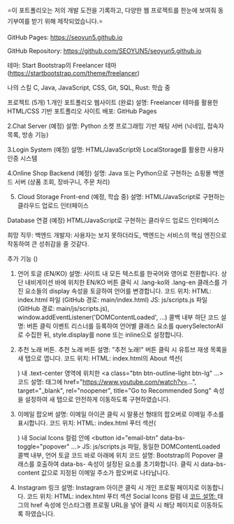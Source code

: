 ⭐이 포트폴리오는 저의 개발 도전을 기록하고, 다양한 웹 프로젝트를 한눈에 보여줘 동기부여를 받기 위해 제작되었습니다.⭐

GitHub Pages: https://seoyun5.github.io

GitHub Repository: https://github.com/SEOYUN5/seoyun5.github.io

테마: Start Bootstrap의 Freelancer 테마 (https://startbootstrap.com/theme/freelancer)

나의 스킬
C, Java, JavaScript, CSS, Git, SQL, Rust: 학습 중

프로젝트 (5개)
1.개인 포트폴리오 웹사이트 (완료)
설명: Freelancer 테마를 활용한 HTML/CSS 기반 포트폴리오 사이트
배포: GitHub Pages

2.Chat Server (예정)
설명: Python 소켓 프로그래밍 기반 채팅 서버 (닉네임, 접속자 목록, 방송 기능)

3.Login System (예정)
설명: HTML/JavaScript와 LocalStorage를 활용한 사용자 인증 시스템

4.Online Shop Backend (예정)
설명: Java 또는 Python으로 구현하는 쇼핑몰 백엔드 서버 (상품 조회, 장바구니, 주문 처리)

5. Cloud Storage Front-end (예정, 학습 중)
설명: HTML/JavaScript로 구현하는 클라우드 업로드 인터페이스

Database 연결 (예정)
HTML/JavaScript로 구현하는 클라우드 업로드 인터페이스

희망 직무: 
백엔드 개발자: 사용자는 보지 못하더라도, 백엔드는 서비스의 핵심 엔진으로 작동하여 큰 성취감을 줄 것같다.

추가 기능 ()
1. 언어 토글 (EN/KO)
설명: 사이트 내 모든 텍스트를 한국어와 영어로 전환합니다. 상단 내비게이션 바에 위치한 EN/KO 버튼 클릭 시 .lang-ko와 .lang-en 클래스를 가진 요소들의 display 속성을 토글하여 언어를 변경합니다.
코드 위치:
HTML: index.html 파일 (GitHub 경로: main/index.html)
JS: js/scripts.js 파일 (GitHub 경로: main/js/scripts.js), window.addEventListener('DOMContentLoaded', ...) 콜백 내부 하단
코드 설명: 버튼 클릭 이벤트 리스너를 등록하여 언어별 클래스 요소를 querySelectorAll로 수집한 뒤, style.display를 none 또는 inline으로 설정합니다.

2. 추천 노래 버튼. 추천 노래 버튼
설명: "추천 노래!" 버튼 클릭 시 유튜브 재생 목록을 새 탭으로 엽니다.
코드 위치:
HTML: index.html의 About 섹션(<section id="about">) 내 .text-center 영역에 위치한 <a class="btn btn-outline-light btn-lg" ...>
코드 설명: <a> 태그에 href="https://www.youtube.com/watch?v=...", target="_blank", rel="noopener", title="Go to Recommended Song" 속성을 설정하여 새 탭으로 안전하게 이동하도록 구현하였습니다.

3. 이메일 팝오버
설명: 이메일 아이콘 클릭 시 말풍선 형태의 팝오버로 이메일 주소를 표시합니다.
코드 위치:
HTML: index.html 푸터 섹션(<footer class="footer text-center">) 내 Social Icons 컬럼 안에 <button id="email-btn" data-bs-toggle="popover" ...>
JS: js/scripts.js 파일, 동일한 DOMContentLoaded 콜백 내부, 언어 토글 코드 바로 아래에 위치
코드 설명: Bootstrap의 Popover 클래스를 호출하여 data-bs- 속성이 설정된 요소를 초기화합니다. 클릭 시 data-bs-content 값으로 지정된 이메일 주소가 팝오버로 나타납니다.

4. Instagram 링크
설명: Instagram 아이콘 클릭 시 개인 프로필 페이지로 이동합니다.
코드 위치:
HTML: index.html 푸터 섹션 Social Icons 컬럼 내 <a href="https://www.instagram.com/..." class="btn btn-outline-light btn-social">
코드 설명: <a> 태그의 href 속성에 인스타그램 프로필 URL을 넣어 클릭 시 해당 페이지로 이동하도록 하였습니다.
